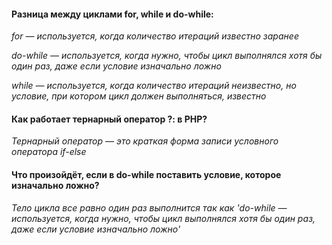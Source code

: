 #### Разница между циклами for, while и do-while:

*for — используется, когда количество итераций известно заранее*

*do-while — используется, когда нужно, чтобы цикл выполнялся хотя бы один раз, даже если условие изначально ложно*

*while — используется, когда количество итераций неизвестно, но условие, при котором цикл должен выполняться, известно*

#### Как работает тернарный оператор ?: в PHP?

*Тернарный оператор — это краткая форма записи условного оператора if-else*


#### Что произойдёт, если в do-while поставить условие, которое изначально ложно?

*Тело цикла все равно один раз выполнится так как 'do-while — используется, когда нужно, чтобы цикл выполнялся хотя бы один раз, даже если условие изначально ложно'*
